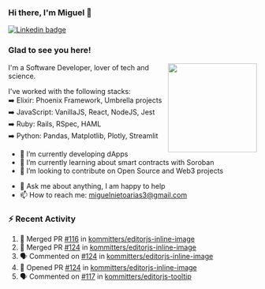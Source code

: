 ### Hi there, I'm Miguel 👋

<a href="https://linkedin.com/in/miguelnietoa/" target="_blank" rel="noopener noreferrer">
  <img src="https://img.shields.io/badge/-LinkedIn-0e76a8?style=flat-square&logo=Linkedin&logoColor=white" alt="Linkedin badge">
</a>
<!-- [![Website Badge](https://img.shields.io/badge/Website-3b5998?style=flat-square&logo=google-chrome&logoColor=white)](#notavailablenow#) 

<img src="https://i.imgur.com/tbrLrt5.gif" width=400 alt="Coding GIF" align="right"/>
-->


### Glad to see you here!
<a href="https://github.com/miguelnietoa"><img src="https://github-readme-stats-git-masterrstaa-rickstaa.vercel.app/api?username=miguelnietoa&show_icons=true&hide_border=true&count_private=true&include_all_commits=true&theme=tokyonight" height="180em" align="right"/></a>
I'm a Software Developer, lover of tech and science. 

I've worked with the following stacks:\
➡️ Elixir: Phoenix Framework, Umbrella projects\
➡️ JavaScript: VanillaJS, React, NodeJS, Jest\
➡️ Ruby: Rails, RSpec, HAML\
➡️ Python: Pandas, Matplotlib, Plotly, Streamlit

- 🔭 I’m currently developing dApps
- 🌱 I’m currently learning about smart contracts with Soroban
- 👯 I’m looking to contribute on Open Source and Web3 projects
<!-- 
- 😄 I just finished a Machine Learning course! 
- 🤔 I’m looking for help with ...
-->
- 💬 Ask me about anything, I am happy to help
- 📫 How to reach me: miguelnietoarias3@gmail.com


### ⚡ Recent Activity

<!--START_SECTION:activity-->
1. 🎉 Merged PR [#116](https://github.com/kommitters/editorjs-inline-image/pull/116) in [kommitters/editorjs-inline-image](https://github.com/kommitters/editorjs-inline-image)
2. 🎉 Merged PR [#124](https://github.com/kommitters/editorjs-inline-image/pull/124) in [kommitters/editorjs-inline-image](https://github.com/kommitters/editorjs-inline-image)
3. 🗣 Commented on [#124](https://github.com/kommitters/editorjs-inline-image/pull/124#issuecomment-1964460658) in [kommitters/editorjs-inline-image](https://github.com/kommitters/editorjs-inline-image)
4. 💪 Opened PR [#124](https://github.com/kommitters/editorjs-inline-image/pull/124) in [kommitters/editorjs-inline-image](https://github.com/kommitters/editorjs-inline-image)
5. 🗣 Commented on [#117](https://github.com/kommitters/editorjs-tooltip/pull/117#issuecomment-1953204979) in [kommitters/editorjs-tooltip](https://github.com/kommitters/editorjs-tooltip)
<!--END_SECTION:activity-->

